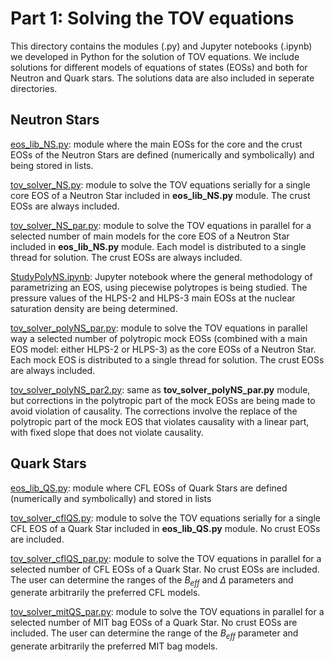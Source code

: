 # Part 1: Solving the TOV equations

This directory contains the modules (.py) and Jupyter notebooks (.ipynb) we developed in Python for the solution of TOV equations. We include solutions for different models of equations of states (EOSs) and both for Neutron and Quark stars. The solutions data are also included in seperate directories.

## Neutron Stars

[eos_lib_NS.py](https://github.com/istergak/MSc-Computational-Physics-AUTH/blob/main/Thesis%20-%20ML%20and%20ANNs%20regression%20models%20for%20Exotic%20Star's%20EOSs/Part%201%20-%20Solving%20the%20TOV%20equations%20for%20Hadronic%20and%20Quark%20Stars/eos_lib_NS.py): module where the main EOSs for the core and the crust EOSs of the Neutron Stars are defined (numerically and symbolically) and being stored in lists.

[tov_solver_NS.py](https://github.com/istergak/MSc-Computational-Physics-AUTH/blob/main/Thesis%20-%20ML%20and%20ANNs%20regression%20models%20for%20Exotic%20Star's%20EOSs/Part%201%20-%20Solving%20the%20TOV%20equations%20for%20Hadronic%20and%20Quark%20Stars/tov_solver_NS.py): module to solve the TOV equations serially for a single core EOS of a Neutron Star included in **eos_lib_NS.py** module. The crust EOSs are always included.

[tov_solver_NS_par.py](https://github.com/istergak/MSc-Computational-Physics-AUTH/blob/main/Thesis%20-%20ML%20and%20ANNs%20regression%20models%20for%20Exotic%20Star's%20EOSs/Part%201%20-%20Solving%20the%20TOV%20equations%20for%20Hadronic%20and%20Quark%20Stars/tov_solver_NS_par.py): module to solve the TOV equations in parallel for a selected number of main models for the core EOS of a Neutron Star included in **eos_lib_NS.py** module. Each model is distributed to a single thread for solution. The crust EOSs are always included. 

[StudyPolyNS.ipynb](https://github.com/istergak/MSc-Computational-Physics-AUTH/blob/main/Thesis%20-%20ML%20and%20ANNs%20regression%20models%20for%20Exotic%20Star's%20EOSs/Part%201%20-%20Solving%20the%20TOV%20equations%20for%20Hadronic%20and%20Quark%20Stars/StudyPolyNS.ipynb): Jupyter notebook where the general methodology of parametrizing an EOS, using piecewise polytropes is being studied. The pressure values of the HLPS-2 and HLPS-3 main EOSs at the nuclear saturation density are being determined.

[tov_solver_polyNS_par.py](https://github.com/istergak/MSc-Computational-Physics-AUTH/blob/main/Thesis%20-%20ML%20and%20ANNs%20regression%20models%20for%20Exotic%20Star's%20EOSs/Part%201%20-%20Solving%20the%20TOV%20equations%20for%20Hadronic%20and%20Quark%20Stars/tov_solver_polyNS_par.py): module to solve the TOV equations in parallel way a selected number of polytropic mock EOSs (combined with a main EOS model: either HLPS-2 or HLPS-3) as the core EOSs of a Neutron Star. Each mock EOS is distributed to a single thread for solution. The crust EOSs are always included.

[tov_solver_polyNS_par2.py](https://github.com/istergak/MSc-Computational-Physics-AUTH/blob/main/Thesis%20-%20ML%20and%20ANNs%20regression%20models%20for%20Exotic%20Star's%20EOSs/Part%201%20-%20Solving%20the%20TOV%20equations%20for%20Hadronic%20and%20Quark%20Stars/tov_solver_polyNS_par2.py): same as **tov_solver_polyNS_par.py** module, but corrections in the polytropic part of the mock EOSs are being made to avoid violation of causality. The corrections involve the replace of the polytropic part of the mock EOS that violates causality with a linear part, with fixed slope that does not violate causality.


## Quark Stars

[eos_lib_QS.py](https://github.com/istergak/MSc-Computational-Physics-AUTH/blob/main/Thesis%20-%20ML%20and%20ANNs%20regression%20models%20for%20Exotic%20Star's%20EOSs/Part%201%20-%20Solving%20the%20TOV%20equations%20for%20Hadronic%20and%20Quark%20Stars/eos_lib_QS.py): module where CFL EOSs of Quark Stars are defined (numerically and symbolically) and stored in lists

[tov_solver_cflQS.py](https://github.com/istergak/MSc-Computational-Physics-AUTH/blob/main/Thesis%20-%20ML%20and%20ANNs%20regression%20models%20for%20Exotic%20Star's%20EOSs/Part%201%20-%20Solving%20the%20TOV%20equations%20for%20Hadronic%20and%20Quark%20Stars/tov_solver_cflQS.py): module to solve the TOV equations serially for a single CFL EOS of a Quark Star included in **eos_lib_QS.py** module. No crust EOSs are included.

[tov_solver_cflQS_par.py](https://github.com/istergak/MSc-Computational-Physics-AUTH/blob/main/Thesis%20-%20ML%20and%20ANNs%20regression%20models%20for%20Exotic%20Star's%20EOSs/Part%201%20-%20Solving%20the%20TOV%20equations%20for%20Hadronic%20and%20Quark%20Stars/tov_solver_cflQS_par.py): module to solve the TOV equations in parallel for a selected number of CFL EOSs of a Quark Star. No crust EOSs are included. The user can determine the ranges of the $B_{eff}$ and $\Delta$ parameters and generate arbitrarily the preferred CFL models.

[tov_solver_mitQS_par.py](https://github.com/istergak/MSc-Computational-Physics-AUTH/blob/main/Thesis%20-%20ML%20and%20ANNs%20regression%20models%20for%20Exotic%20Star's%20EOSs/Part%201%20-%20Solving%20the%20TOV%20equations%20for%20Hadronic%20and%20Quark%20Stars/tov_solver_mitQS_par.py): module to solve the TOV equations in parallel for a selected number of MIT bag EOSs of a Quark Star. No crust EOSs are included. The user can determine the range of the $B_{eff}$ parameter and generate arbitrarily the preferred MIT bag models.
